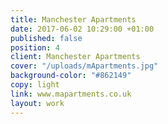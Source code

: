 ```yaml
---
title: Manchester Apartments
date: 2017-06-02 10:29:00 +01:00
published: false
position: 4
client: Manchester Apartments
cover: "/uploads/mApartments.jpg"
background-color: "#862149"
copy: light
link: www.mapartments.co.uk
layout: work
---
```



